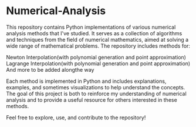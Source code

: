 # Numerical-Analysis
This repository contains Python implementations of various numerical analysis methods that I've studied. It serves as a collection of algorithms and techniques from the field of numerical mathematics, aimed at solving a wide range of mathematical problems. The repository includes methods for:

Newton Interpolation(with polynomial generation and point approximation) <br>
Lagrange Interpolation(with polynomial generation and point approximation) 
And more to be added alongthe way

Each method is implemented in Python and includes explanations, examples, and sometimes visualizations to help understand the concepts. The goal of this project is both to reinforce my understanding of numerical analysis and to provide a useful resource for others interested in these methods.

Feel free to explore, use, and contribute to the repository!
